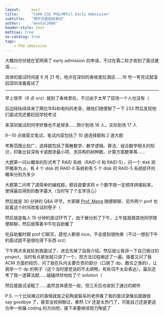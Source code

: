 ```yaml
---
layout:     post
title:      "CUHK CSE PhD/MPhil Early Admission"
subtitle:   "港中文提前批面试"
author:     "mental2008"
header-style: text
mathjax: true
no-catalog: true
tags:
    - PhD admission
---
```


大概四月份就在官网填了 early admission 的申请，不过在第二轮才收到了面试邀请……

具体的面试时间是 6 月 21 号，地点在深圳的香格里拉酒店……19 号一考完试就溜回深圳准备面试了

---

早上很早（8 点 orz）就到了香格里拉，不过由于太早了现场一个人也没有（

后边陆陆续续来了两位华科和电科的老哥，跟他们随便聊了一下 233 然后发现他们面试完还要赶回学校考试

来深圳面试的同学好像也不是很多……预计到场 18 人，实际到场 17 人

9--10 点做英文笔试，笔试内容包括了 10 道选择题和 2 道大题

考察范围比较广，选择题包括了离散数学、数字逻辑、算法、组合数学相关的知识，印象比较深有卡诺图求最小项、求异构的树种数、计算方案数等等……

大题第一问以概率的形式考了 RAID 系统（RAID-0 和 RAID-5），问一个 disk 损坏概率为 $p$，有 4 个 disk 的 RAID-0 系统和有 5 个 disk 的 RAID-5 系统损坏的概率分别为多少

大题第二问考了道简单的编程题，题目是要求将 $n$ 个数字按一定顺序拼接起来，使得最后得到的数字最大（当时写了个玄学贪心）

然后就是 30 分钟的 Q&A 环节，大家跟 [Prof. Meng](https://www.cse.cuhk.edu.hk/~wei/) 随便聊聊，另外两个 prof 也趁着这个时间改笔试的卷子（

然后就是每人 15 分钟的面试环节了，由于被分到了下午，上午就是跟其他同学随便聊聊，然后就等着中午吃自助餐了

吃自助餐时跟 prof 们聊天，感觉人都很 nice，不会感到很拘束（不过一想到下午的面试就不是很吃得下东西 orz）

下午两点多就轮到我面试了，进去先做了自我介绍。然后就让我讲一下自己做过的 project，当时有点紧张就只讲了一个，把方法过程阐述了一遍。接着又问了我 ACM 方面的经历，问了我在队内主要负责的部分（口胡了 dp、数论之类的），让我举一个 dp 的例子（这个当时感觉说的不太顺畅，有些词不太会表达）。最后还考了我一道算法题……磕磕绊绊地给了个 solution（

然后就面试滚粗了……虽然总体感觉一般，但三天后也收到了通过的邮件

P.S. 一个比较难过的事情就是之前陶瓷联系的老师看了我的面试录像后就跟我 say goodbye 了，甚至没视频聊过，果然 CV 还是太热门了，可能自己还是更适合申一些偏 coding 的方向吧，接下来要继续努力陶瓷了

